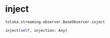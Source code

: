 # inject
`toloka.streaming.observer.BaseObserver.inject`

```python
inject(self, injection: Any)
```

